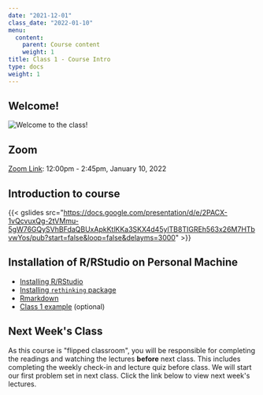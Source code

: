 ```yaml
---
date: "2021-12-01"
class_date: "2022-01-10"
menu:
  content:
    parent: Course content
    weight: 1
title: Class 1 - Course Intro
type: docs
weight: 1
---
```


## Welcome!

![Welcome to the class!](https://media3.giphy.com/media/ASd0Ukj0y3qMM/giphy.gif?cid=790b76119130519cc0d76cbb37bf927be0309d606652bf98&rid=giphy.gif&ct=g)

## Zoom

<a href="https://uncc.zoom.us/j/93339403054"><i class="fas fa-video fa-lg"></i> Zoom Link</a>: 12:00pm - 2:45pm, January 10, 2022

## Introduction to course

{{< gslides src="https://docs.google.com/presentation/d/e/2PACX-1vQcvuxQg-2tVMmu-5gW76GQySVhBFdaQBUxApkKtlKKa3SKX4d45ylTB8TIGREh563x26M7HTbvwYos/pub?start=false&loop=false&delayms=3000" >}}

## Installation of R/RStudio on Personal Machine

* [Installing R/RStudio](/resource/install/)
* [Installing `rethinking` package](/resource/install-rethinking/)
* [Rmarkdown](/resource/rmarkdown/)
* [Class 1 example](/example/01-class/) (optional)

## Next Week's Class

As this course is "flipped classroom", you will be responsible for completing the readings and watching the lectures **before** next class. This includes completing the weekly check-in and lecture quiz before class. We will start our first problem set in next class. Click the link below to view next week's lectures.

